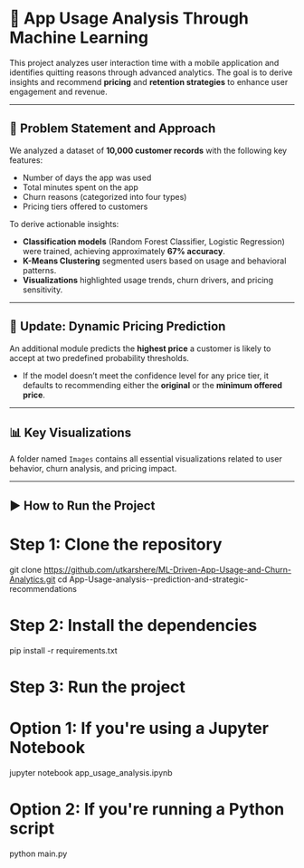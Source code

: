 # 📱 App Usage Analysis Through Machine Learning

This project analyzes user interaction time with a mobile application and identifies quitting reasons through advanced analytics. The goal is to derive insights and recommend **pricing** and **retention strategies** to enhance user engagement and revenue.

---

## 🧠 Problem Statement and Approach

We analyzed a dataset of **10,000 customer records** with the following key features:
- Number of days the app was used
- Total minutes spent on the app
- Churn reasons (categorized into four types)
- Pricing tiers offered to customers

To derive actionable insights:
- **Classification models** (Random Forest Classifier, Logistic Regression) were trained, achieving approximately **67% accuracy**.
- **K-Means Clustering** segmented users based on usage and behavioral patterns.
- **Visualizations** highlighted usage trends, churn drivers, and pricing sensitivity.

---

## 🔄 Update: Dynamic Pricing Prediction

An additional module predicts the **highest price** a customer is likely to accept at two predefined probability thresholds.

- If the model doesn’t meet the confidence level for any price tier, it defaults to recommending either the **original** or the **minimum offered price**.

---

## 📊 Key Visualizations

A folder named `Images` contains all essential visualizations related to user behavior, churn analysis, and pricing impact.

---

## ▶️ How to Run the Project

# Step 1: Clone the repository
git clone https://github.com/utkarshere/ML-Driven-App-Usage-and-Churn-Analytics.git
cd App-Usage-analysis--prediction-and-strategic-recommendations

# Step 2: Install the dependencies
pip install -r requirements.txt

# Step 3: Run the project
# Option 1: If you're using a Jupyter Notebook
jupyter notebook app_usage_analysis.ipynb

# Option 2: If you're running a Python script
python main.py

